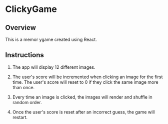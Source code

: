 # ClickyGame

## Overview

This is a memor ygame created using React.


## Instructions

1. The app will display 12 different images.

2. The user's score will be incremented when clicking an image for the first time. The user's score will reset to 0 if they click the same image more than once.

3. Every time an image is clicked, the images will render and shuffle in random order.

4. Once the user's score is reset after an incorrect guess, the game will restart.

